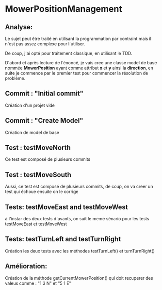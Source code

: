 # MowerPositionManagement
## Analyse:
Le sujet peut être traité en utilisant la programmation par contraint mais il n'est pas assez complexe pour l'utiliser.

De coup, j'ai opté pour traitement classique, en utilisant le TDD. 

D'abord et après lecture de l'énoncé, je vais cree une classe model de base nommée **MowerPosition** ayant comme attribut **x** et **y** ainsi la **direction**, en suite je commence par le premier test pour commencer la résolution de problème.

## Commit : "Initial commit"
Création d'un projet vide

## Commit : "Create Model"
Création de model de base

## Test : testMoveNorth
Ce test est composé de plusieurs commits 

## Test : testMoveSouth
Aussi, ce test est composé de plusieurs commits, de coup, on va creer un test qui échoue ensuite on le corrige

## Tests: testMoveEast and testMoveWest
à l'instar des deux tests d'avants, on suit le meme sénario pour les tests testMoveEast et testMoveWest 

## Tests: testTurnLeft and testTurnRight
Création les deux tests avec les méthodes testTurnLeft() et turnTurnRight()

## Amélioration:
Création de la méthode getCurrentMowerPosition() qui doit recuperer des valeus comme : "1 3 N" et "5 1 E"